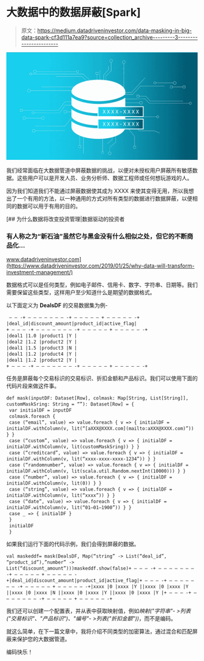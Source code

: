 # 大数据中的数据屏蔽[Spark]

> 原文：<https://medium.datadriveninvestor.com/data-masking-in-big-data-spark-cf3d111a7ea9?source=collection_archive---------3----------------------->

![](img/9f2f822feafb1e224149c67101a35cb8.png)

我们经常面临在大数据管道中屏蔽数据的挑战，以便对未授权用户屏蔽所有敏感数据。这些用户可以是开发人员、业务分析师、数据工程师或任何想玩游戏的人。

因为我们知道我们不能通过屏蔽数据使其成为 XXXX 来使其变得无用，所以我想出了一个有用的方法，以一种通用的方式对所有类型的数据进行数据屏蔽，以便相同的数据可以用于有用的目的。

[](https://www.datadriveninvestor.com/2019/01/25/why-data-will-transform-investment-management/) [## 为什么数据将改变投资管理|数据驱动的投资者

### 有人称之为“新石油”虽然它与黑金没有什么相似之处，但它的不断商品化…

www.datadriveninvestor.com](https://www.datadriveninvestor.com/2019/01/25/why-data-will-transform-investment-management/) 

数据格式可以是任何类型，例如电子邮件、信用卡、数字、字符串、日期等。我们需要保留这些类型，这样用户至少知道什么是期望的数据格式。

以下面定义为 **DealsDF** 的交易数据集为例-

```
 — — -+ — — — — — — — -+ — — — — — + — — — — — -+
|deal_id|discount_amount|product_id|active_flag|
+ — — — -+ — — — — — — — -+ — — — — — + — — — — — -+
|deal1 |1.0 |product1 |Y |
|deal2 |1.2 |product2 |Y |
|deal1 |1.5 |product3 |N |
|deal1 |1.2 |product4 |Y |
|deal1 |1.2 |product2 |Y |
+ — — — -+ — — — — — — — -+ — — — — — + — — — — — -+
```

任务是屏蔽每个交易标识的交易标识、折扣金额和产品标识。我们可以使用下面的代码片段来做这件事。

```
def mask(inputDF: Dataset[Row], colmask: Map[String, List[String]], customMaskSring: String = “”): Dataset[Row] = {
 var initialDF = inputDF
 colmask.foreach {
 case (“email”, value) => value.foreach { v => { initialDF = initialDF.withColumn(v, lit(“[aXXX@XXXX.com](mailto:aXXX@XXXX.com)”)) } }
 case (“custom”, value) => value.foreach { v => { initialDF = initialDF.withColumn(v, lit(customMaskSring)) } }
 case (“creditcard”, value) => value.foreach { v => { initialDF = initialDF.withColumn(v, lit(“xxxx-xxxx-xxxx-1234”)) } }
 case (“randomnumber”, value) => value.foreach { v => { initialDF = initialDF.withColumn(v, lit(scala.util.Random.nextInt(10000))) } }
 case (“number”, value) => value.foreach { v => { initialDF = initialDF.withColumn(v, lit(0)) } }
 case (“string”, value) => value.foreach { v => { initialDF = initialDF.withColumn(v, lit(“xxxx”)) } }
 case (“date”, value) => value.foreach { v => { initialDF = initialDF.withColumn(v, lit(“01–01–1900”)) } }
 case _ => { initialDF }
 }
 initialDF
 }
```

如果我们运行下面的代码示例，我们会得到屏蔽的数据。

```
val maskeddf= mask(DealsDF, Map(“string” -> List(“deal_id”, “product_id”),”number” -> List(“discount_amount”)))maskeddf.show(false)+ — — — -+ — — — — — — — -+ — — — — — + — — — — — -+|deal_id|discount_amount|product_id|active_flag|+ — — — -+ — — — — — — — -+ — — — — — + — — — — — -+|xxxx |0 |xxxx |Y ||xxxx |0 |xxxx |Y ||xxxx |0 |xxxx |N ||xxxx |0 |xxxx |Y ||xxxx |0 |xxxx |Y |+ — — — -+ — — — — — — — -+ — — — — — + — — — — — -+
```

我们还可以创建一个配置表，并从表中获取映射值，例如*映射("字符串"- >列表("交易标识"、"产品标识")、"编号"- >列表("折扣金额"))*，而不是编码。

就这么简单，在下一篇文章中，我将介绍不同类型的加密算法，通过混合和匹配屏蔽来保护您的大数据管道。

编码快乐！